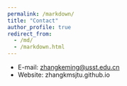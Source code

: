 ```yaml
---
permalink: /markdown/
title: "Contact"
author_profile: true
redirect_from: 
  - /md/
  - /markdown.html
---
```


* E-mail: zhangkeming@usst.edu.cn
* Website: zhangkmsjtu.github.io
